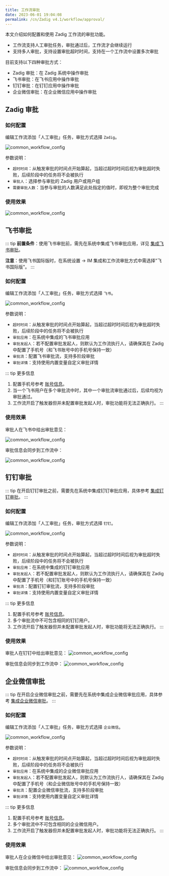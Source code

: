 ```yaml
---
title: 工作流审批
date: 2023-06-01 19:04:08
permalink: /cn/Zadig v4.1/workflow/approval/
---
```


本文介绍如何配置和使用 Zadig 工作流的审批功能。
- 工作流支持人工审批任务，审批通过后，工作流才会继续运行
- 支持多人审批，支持设置审批超时时间，支持在一个工作流中设置多次审批

目前支持以下四种审批方式：
- Zadig 审批：在 Zadig 系统中操作审批
- 飞书审批：在飞书应用中操作审批
- 钉钉审批：在钉钉应用中操作审批
- 企业微信审批：在企业微信应用中操作审批

## Zadig 审批

### 如何配置

编辑工作流添加「人工审批」任务，审批方式选择 `Zadig`。

![common_workflow_config](../../../../_images/approval_job_config_400.png)

参数说明：
- `超时时间`：从触发审批的时间点开始算起，当超过超时时间后视为审批超时失败，后续阶段中的任务将不会被执行
- `审批人`：选择参与审批的 Zadig 用户或用户组
- `需要审批人数`：当参与审批的人数满足此处指定的值时，即视为整个审批完成

### 使用效果

![common_workflow_config](../../../../_images/zadig_approval_result_310.png)

## 飞书审批

::: tip
**前置条件**：使用飞书审批前，需先在系统中集成飞书审批应用，详见 [集成飞书审批](/cn/Zadig%20v4.1/settings/approval/#飞书)。

**注意**：使用飞书国际版时，在系统设置 -> IM 集成和工作流审批方式中需选择"飞书国际版"。
:::

### 如何配置

编辑工作流添加「人工审批」任务，审批方式选择 `飞书`。

![common_workflow_config](../../../../_images/config_lark_approval_1_400.png)

参数说明：
- `超时时间`：从触发审批的时间点开始算起，当超过超时时间后视为审批超时失败，后续阶段中的任务将不会被执行
- `审批应用`：在系统中集成的飞书审批应用
- `审批发起人`：若不配置审批发起人，则默认为工作流执行人，请确保其在 Zadig 中配置了手机号（和飞书账号中的手机号保持一致）
- `审批流`：配置飞书审批流，支持多阶段审批
- `审批详情`：支持使用内置变量自定义审批详情

::: tip 更多信息

1. 配置手机号参考 [账号信息](/cn/Zadig%20v4.1/preferences/#账号设置)。
2. 当一个飞书用户在多个审批流中时，其中一个审批流审批通过后，后续均视为审批通过。
3. 工作流开启了触发器但并未配置审批发起人时，审批功能将无法正确执行。
:::

### 使用效果

审批人在飞书中给出审批意见：

![common_workflow_config](../../../../_images/lark_approval_effect_310.png) 

审批信息会同步到工作流中：

![common_workflow_config](../../../../_images/lark_approval_effect_1_310.png)

## 钉钉审批

::: tip
在开启钉钉审批之前，需要先在系统中集成钉钉审批应用，具体参考 [集成钉钉审批](/cn/Zadig%20v4.1/settings/approval/#钉钉)。
:::

### 如何配置

编辑工作流添加「人工审批」任务，审批方式选择 `钉钉`。

![common_workflow_config](../../../../_images/workflow_dingtalk_approval_config_400.png)

参数说明：
- `超时时间`：从触发审批的时间点开始算起，当超过超时时间后视为审批超时失败，后续阶段中的任务将不会被执行
- `审批应用`：在系统中集成的钉钉审批应用
- `审批发起人`：若不配置审批发起人，则默认为工作流执行人，请确保其在 Zadig 中配置了手机号（和钉钉账号中的手机号保持一致）
- `审批流`：配置钉钉审批流，支持多阶段审批
- `审批详情`：支持使用内置变量自定义审批详情

::: tip 更多信息

1. 配置手机号参考 [账号信息](/cn/Zadig%20v4.1/preferences/#账号设置)。
2. 多个审批流中不可包含相同的钉钉用户。
3. 工作流开启了触发器但并未配置审批发起人时，审批功能将无法正确执行。
:::

### 使用效果

审批人在钉钉中给出审批意见：
![common_workflow_config](../../../../_images/dingtalk_approval_effect.png)

审批信息会同步到工作流中：
![common_workflow_config](../../../../_images/dingtalk_approval_effect_1_310.png)


## 企业微信审批

::: tip
在开启企业微信审批之前，需要先在系统中集成企业微信审批应用，具体参考 [集成企业微信审批](/cn/Zadig%20v4.1/settings/approval/#企业微信)。
:::

### 如何配置

编辑工作流添加「人工审批」任务，审批方式选择 `企业微信`。

![common_workflow_config](../../../../_images/workflow_qw_approval_config_400.png)

参数说明：
- `超时时间`：从触发审批的时间点开始算起，当超过超时时间后视为审批超时失败，后续阶段中的任务将不会被执行
- `审批应用`：在系统中集成的企业微信审批应用
- `审批发起人`：若不配置审批发起人，则默认为工作流执行人，请确保其在 Zadig 中配置了手机号（和企业微信账号中的手机号保持一致）
- `审批流`：配置企业微信审批流，支持多阶段审批
- `审批详情`：支持使用内置变量自定义审批详情

::: tip 更多信息

1. 配置手机号参考 [账号信息](/cn/Zadig%20v4.1/preferences/#账号设置)。
2. 多个审批流中不可包含相同的企业微信用户。
3. 工作流开启了触发器但并未配置审批发起人时，审批功能将无法正确执行。
:::

### 使用效果

审批人在企业微信中给出审批意见：
![common_workflow_config](../../../../_images/qw_approval_effect.png)

审批信息会同步到工作流中：
![common_workflow_config](../../../../_images/qw_approval_effect_1_310.png)

